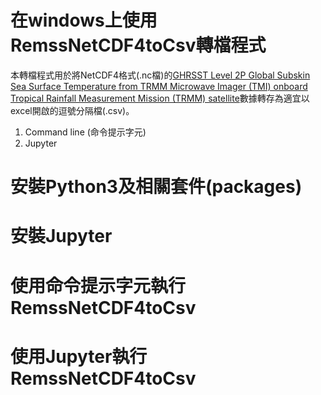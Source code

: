 # 在windows上使用RemssNetCDF4toCsv轉檔程式
本轉檔程式用於將NetCDF4格式(.nc檔)的[GHRSST Level 2P Global Subskin Sea Surface Temperature from TRMM Microwave Imager (TMI) onboard Tropical Rainfall Measurement Mission (TRMM) satellite](https://podaac.jpl.nasa.gov/dataset/TMI-REMSS-L2P-v4)數據轉存為適宜以excel開啟的逗號分隔檔(.csv)。
1. Command line (命令提示字元)
2. Jupyter
# 安裝Python3及相關套件(packages)
# 安裝Jupyter
# 使用命令提示字元執行RemssNetCDF4toCsv
# 使用Jupyter執行RemssNetCDF4toCsv
